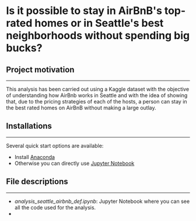 # **Is it possible to stay in AirBnB's top-rated homes or in Seattle's best neighborhoods without spending big bucks?**

## **Project motivation**
---
This analysis has been carried out using a Kaggle dataset with the objective of understanding how AirBnb works in Seattle and with the idea of showing that, due to the pricing strategies of each of the hosts, a person can stay in the best rated homes on AirBnB without making a large outlay.


## **Installations**
---
Several quick start options are available:
- Install [Anaconda](https://www.anaconda.com/products/individual)
- Otherwise you can directly use [Jupyter Notebook](https://jupyter.org/)

## File descriptions
---
- *analysis_seattle_airbnb_def.ipynb*: Jupyter Notebook where you can see all the code used for the analysis.
- 













